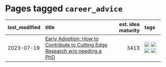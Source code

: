 # Pages tagged `career_advice`

|last_modified|title|est. idea maturity|tags
|:---|:---|---:|:---|
|2023-07-19|[Early Adoption: How to Contribute to Cutting Edge Research w/o needing a PhD](../early_adoption_and_fomo.md)|3413|[![](https://img.shields.io/badge/tag-career_advice-e54ba1)](../tags/career_advice.md) [![](https://img.shields.io/badge/tag-early_adoption-426a5f)](../tags/early_adoption.md) [![](https://img.shields.io/badge/tag-mentoring-e3b2c7)](../tags/mentoring.md) [![](https://img.shields.io/badge/tag-reddit-dafbc7)](../tags/reddit.md)|